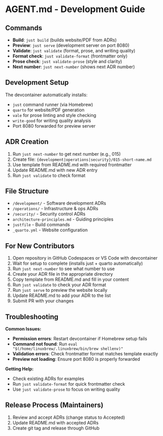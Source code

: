 # AGENT.md - Development Guide

## Commands

- **Build**: `just build` (builds website/PDF from ADRs)  
- **Preview**: `just serve` (development server on port 8080)
- **Validate**: `just validate` (format, prose, and writing quality)
- **Format check**: `just validate-format` (frontmatter only)
- **Prose check**: `just validate-prose` (style and clarity)
- **Next number**: `just next-number` (shows next ADR number)

## Development Setup

The devcontainer automatically installs:
- `just` command runner (via Homebrew)
- `quarto` for website/PDF generation
- `vale` for prose linting and style checking
- `write-good` for writing quality analysis
- Port 8080 forwarded for preview server

## ADR Creation

1. Run `just next-number` to get next number (e.g., 015)
2. Create file: `{development|operations|security}/015-short-name.md`
3. Use template from README.md with required frontmatter
4. Update README.md with new ADR entry
5. Run `just validate` to check format

## File Structure

- `/development/` - Software development ADRs
- `/operations/` - Infrastructure & ops ADRs  
- `/security/` - Security control ADRs
- `architecture-principles.md` - Guiding principles
- `justfile` - Build commands
- `_quarto.yml` - Website configuration

## For New Contributors

1. Open repository in GitHub Codespaces or VS Code with devcontainer
2. Wait for setup to complete (installs just + quarto automatically)
3. Run `just next-number` to see what number to use
4. Create your ADR file in the appropriate directory
5. Copy template from README.md and fill in your content
6. Run `just validate` to check your ADR format
7. Run `just serve` to preview the website locally
8. Update README.md to add your ADR to the list
9. Submit PR with your changes

## Troubleshooting

**Common Issues:**
- **Permission errors**: Restart devcontainer if Homebrew setup fails
- **Command not found**: Run `eval "$(/home/linuxbrew/.linuxbrew/bin/brew shellenv)"` 
- **Validation errors**: Check frontmatter format matches template exactly
- **Preview not loading**: Ensure port 8080 is properly forwarded

**Getting Help:**
- Check existing ADRs for examples
- Run `just validate-format` for quick frontmatter check
- Use `just validate-prose` to focus on writing quality

## Release Process (Maintainers)

1. Review and accept ADRs (change status to Accepted)
2. Update README.md with accepted ADRs
3. Create git tag and release through GitHub
